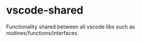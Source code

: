 # vscode-shared

Functionality shared between all vscode libs such as routines/functions/interfaces.
